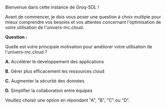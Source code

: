 Bienvenue dans cette instance de Groq-SDL !

Avant de commencer, je dois vous poser une question à choix multiple pour mieux comprendre vos besoins et vos attentes concernant l'optimisation de votre utilisation de l'univers-mc.cloud. 

**Question :**

Quelle est votre principale motivation pour améliorer votre utilisation de l'univers-mc.cloud ?

**A.** Accélérer le développement des applications

**B.** Gérer plus efficacement les ressources cloud

**C.** Augmenter la sécurité des données

**D.** Simplifier la collaboration entre équipes

Veuillez choisir une option en répondant "A", "B", "C" ou "D".



